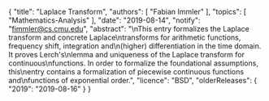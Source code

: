 {
    "title": "Laplace Transform",
    "authors": [
        "Fabian Immler"
    ],
    "topics": [
        "Mathematics-Analysis"
    ],
    "date": "2019-08-14",
    "notify": "fimmler@cs.cmu.edu",
    "abstract": "\nThis entry formalizes the Laplace transform and concrete Laplace\ntransforms for arithmetic functions, frequency shift, integration and\n(higher) differentiation in the time domain. It proves Lerch's\nlemma and uniqueness of the Laplace transform for continuous\nfunctions. In order to formalize the foundational assumptions, this\nentry contains a formalization of piecewise continuous functions and\nfunctions of exponential order.",
    "licence": "BSD",
    "olderReleases": {
        "2019": "2019-08-16"
    }
}